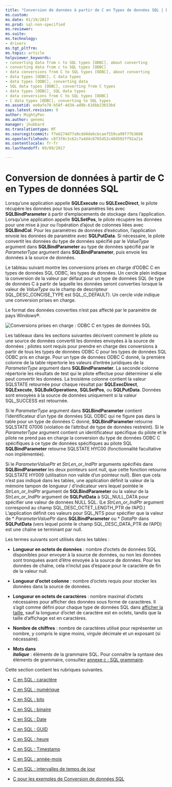 ```yaml
---
title: "Conversion de données à partir de C en Types de données SQL | Documents Microsoft"
ms.custom: 
ms.date: 01/19/2017
ms.prod: sql-non-specified
ms.reviewer: 
ms.suite: 
ms.technology:
- drivers
ms.tgt_pltfrm: 
ms.topic: article
helpviewer_keywords:
- converting data from c to SQL types [ODBC], about converting
- converting data from c to SQL types [ODBC]
- data conversions from C to SQL types [ODBC], about converting
- data types [ODBC], C data types
- data types [ODBC], converting data
- SQL data types [ODBC], converting from C types
- data types [ODBC], SQL data types
- data conversions from C to SQL types [ODBC]
- C data types [ODBC], converting to SQL types
ms.assetid: ee0afe78-b58f-4d34-ad9b-616bb23653bd
caps.latest.revision: 9
author: MightyPen
ms.author: genemi
manager: jhubbard
ms.translationtype: MT
ms.sourcegitcommit: f7e6274d77a9cdd4de6cbcaef559ca99f77b3608
ms.openlocfilehash: c8f3f8c3c62c7a4d4c6765d52c48d592ff92a21e
ms.contentlocale: fr-fr
ms.lasthandoff: 09/09/2017

---
```

# <a name="converting-data-from-c-to-sql-data-types"></a>Conversion de données à partir de C en Types de données SQL
Lorsqu’une application appelle **SQLExecute** ou **SQLExecDirect**, le pilote récupère les données pour tous les paramètres liés avec **SQLBindParameter** à partir d’emplacements de stockage dans l’application. Lorsqu’une application appelle **SQLSetPos**, le pilote récupère les données pour une mise à jour ou l’opération d’ajout de colonnes liées avec **SQLBindCol**. Pour les paramètres de données d’exécution, l’application envoie les données de paramètre avec **SQLPutData**. Si nécessaire, le pilote convertit les données du type de données spécifié par le *ValueType* argument dans **SQLBindParameter** au type de données spécifié par le *ParameterType* argument dans **SQLBindParameter**, puis envoie les données à la source de données.  
  
 Le tableau suivant montre les conversions prises en charge d’ODBC C en types de données SQL ODBC, les types de données. Un cercle plein indique la conversion de la valeur par défaut pour un type de données SQL (le type de données C à partir de laquelle les données seront converties lorsque la valeur de *ValueType* ou le champ de descripteur SQL_DESC_CONCISE_TYPE est SQL_C_DEFAULT). Un cercle vide indique une conversion prises en charge.  
  
 Le format des données converties n’est pas affecté par le paramètre de pays Windows®.  
  
 ![Conversions prises en charge : ODBC C en types de données SQL](../../../odbc/reference/appendixes/media/apd1b.gif "apd1b")  
  
 Les tableaux dans les sections suivantes décrivent comment le pilote ou une source de données convertit les données envoyées à la source de données ; pilotes sont requis pour prendre en charge des conversions à partir de tous les types de données ODBC C pour les types de données SQL ODBC pris en charge. Pour un type de données ODBC C donné, la première colonne de la table répertorie les valeurs d’entrée juridiques de la *ParameterType* argument dans **SQLBindParameter**. La seconde colonne répertorie les résultats de test qui le pilote effectue pour déterminer si elle peut convertir les données. La troisième colonne contient la valeur SQLSTATE retournée pour chaque résultat par **SQLExecDirect**, **SQLExecute**, **SQLBulkOperations**, **SQLSetPos**, ou **SQLPutData**. Données sont envoyées à la source de données uniquement si la valeur SQL_SUCCESS est retournée.  
  
 Si le *ParameterType* argument dans **SQLBindParameter** contient l’identificateur d’un type de données SQL ODBC qui ne figure pas dans la table pour un type de données C donné, **SQLBindParameter** retourne SQLSTATE 07006 (violation de l’attribut de type de données restreint). Si le *ParameterType* argument contient un identificateur spécifique du pilote et le pilote ne prend pas en charge la conversion du type de données ODBC C spécifiques à ce type de données spécifiques au pilote SQL **SQLBindParameter** retourne SQLSTATE HYC00 (fonctionnalité facultative non implémentée).  
  
 Si le *ParameterValuePtr* et *StrLen_or_IndPtr* arguments spécifiés dans **SQLBindParameter** les deux pointeurs sont null, que cette fonction retourne SQLSTATE HY009 (utilisation non valide d’un pointeur null). Bien que cela n’est pas indiqué dans les tables, une application définit la valeur de la mémoire tampon de longueur / d’indicateur vers lequel pointée le *StrLen_or_IndPtr* argument de **SQLBindParameter** ou la valeur de la *StrLen_or_IndPtr* argument de **SQLPutData** à SQL_NULL_DATA pour spécifier une valeur de données NULL SQL. (Le *StrLen_or_IndPtr* argument correspond au champ SQL_DESC_OCTET_LENGTH_PTR de l’APD.) L’application définit ces valeurs pour SQL_NTS pour spécifier que la valeur de \* *ParameterValuePtr* dans **SQLBindParameter** ou \* *DataPtr* dans **SQLPutData** (vers lequel pointe le champ SQL_DESC_DATA_PTR de l’APD) est une chaîne se terminant par null.  
  
 Les termes suivants sont utilisés dans les tables :  
  
-   **Longueur en octets de données** : nombre d’octets de données SQL disponibles pour envoyer à la source de données, ou non les données sont tronquées avant d’être envoyée à la source de données. Pour les données de chaîne, cela n’inclut pas d’espace pour le caractère de fin de la valeur null.  
  
-   **Longueur d’octet colonne** : nombre d’octets requis pour stocker les données dans la source de données.  
  
-   **Longueur en octets de caractères** : nombre maximal d’octets nécessaires pour afficher des données sous forme de caractères. Il s’agit comme défini pour chaque type de données SQL dans [afficher la taille](../../../odbc/reference/appendixes/display-size.md), sauf la longueur d’octet de caractère est en octets, tandis que la taille d’affichage est en caractères.  
  
-   **Nombre de chiffres** : nombre de caractères utilisé pour représenter un nombre, y compris le signe moins, virgule décimale et un exposant (si nécessaire).  
  
-   **Mots dans**   
     ***italique*** : éléments de la grammaire SQL. Pour connaître la syntaxe des éléments de grammaire, consultez [annexe c : SQL grammaire](../../../odbc/reference/appendixes/appendix-c-sql-grammar.md).  
  
 Cette section contient les rubriques suivantes.  
  
-   [C en SQL : caractère](../../../odbc/reference/appendixes/c-to-sql-character.md)  
  
-   [C en SQL : numérique](../../../odbc/reference/appendixes/c-to-sql-numeric.md)  
  
-   [C en SQL : bits](../../../odbc/reference/appendixes/c-to-sql-bit.md)  
  
-   [C en SQL : binaire](../../../odbc/reference/appendixes/c-to-sql-binary.md)  
  
-   [C en SQL : Date](../../../odbc/reference/appendixes/c-to-sql-date.md)  
  
-   [C en SQL : GUID](../../../odbc/reference/appendixes/c-to-sql-guid.md)  
  
-   [C en SQL : heure](../../../odbc/reference/appendixes/c-to-sql-time.md)  
  
-   [C en SQL : Timestamp](../../../odbc/reference/appendixes/c-to-sql-timestamp.md)  
  
-   [C en SQL : année-mois](../../../odbc/reference/appendixes/c-to-sql-year-month-intervals.md)  
  
-   [C en SQL : intervalles de temps de jour](../../../odbc/reference/appendixes/c-to-sql-day-time-intervals.md)  
  
-   [C pour les exemples de Conversion de données SQL](../../../odbc/reference/appendixes/c-to-sql-data-conversion-examples.md)

